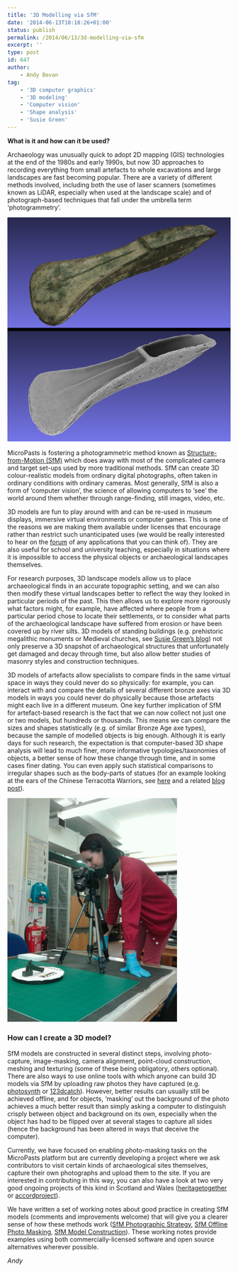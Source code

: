 ```yaml
---
title: '3D Modelling via SfM'
date: '2014-06-13T10:18:26+01:00'
status: publish
permalink: /2014/06/13/3d-modelling-via-sfm
excerpt: ''
type: post
id: 647
author: 
    - Andy Bevan
tag:
    - '3D computer graphics'
    - '3D modeling'
    - 'Computer vision'
    - 'Shape analysis'
    - 'Susie Green'
---
```

**What is it and how can it be used?**

Archaeology was unusually quick to adopt 2D mapping (GIS) technologies at the end of the 1980s and early 1990s, but now 3D approaches to recording everything from small artefacts to whole excavations and large landscapes are fast becoming popular. There are a variety of different methods involved, including both the use of laser scanners (sometimes known as LiDAR, especially when used at the landscape scale) and of photograph-based techniques that fall under the umbrella term ‘photogrammetry’.

![A 3D model of a Bronze Age palstave, shown both with a photographic texture and with an ‘ambient occlusion’ surface](../../../../uploads/2014/06/axe2.png)

MicroPasts is fostering a photogrammetric method known as [Structure-from-Motion (SfM)](http://en.wikipedia.org/wiki/Structure_from_motion) which does away with most of the complicated camera and target set-ups used by more traditional methods. SfM can create 3D colour-realistic models from ordinary digital photographs, often taken in ordinary conditions with ordinary cameras. Most generally, SfM is also a form of ‘computer vision’, the science of allowing computers to ‘see’ the world around them whether through range-finding, still images, video, etc.

3D models are fun to play around with and can be re-used in museum displays, immersive virtual environments or computer games. This is one of the reasons we are making them available under licenses that encourage rather than restrict such unanticipated uses (we would be really interested to hear on the [forum](http://community.micropasts.org) of any applications that you can think of). They are also useful for school and university teaching, especially in situations where it is impossible to access the physical objects or archaeological landscapes themselves.

For research purposes, 3D landscape models allow us to place archaeological finds in an accurate topographic setting, and we can also then modify these virtual landscapes better to reflect the way they looked in particular periods of the past. This then allows us to explore more rigorously what factors might, for example, have affected where people from a particular period chose to locate their settlements, or to consider what parts of the archaeological landscape have suffered from erosion or have been covered up by river silts. 3D models of standing buildings (e.g. prehistoric megalithic monuments or Medieval churches, see [Susie Green’s blog](http://archaeologysfm.blogspot.co.uk/)) not only preserve a 3D snapshot of archaeological structures that unfortunately get damaged and decay through time, but also allow better studies of masonry styles and construction techniques.

3D models of artefacts allow specialists to compare finds in the same virtual space in ways they could never do so physically: for example, you can interact with and compare the details of several different bronze axes via 3D models in ways you could never do physically because those artefacts might each live in a different museum. One key further implication of SfM for artefact-based research is the fact that we can now collect not just one or two models, but hundreds or thousands. This means we can compare the sizes and shapes statistically (e.g. of similar Bronze Age axe types), because the sample of modelled objects is big enough. Although it is early days for such research, the expectation is that computer-based 3D shape analysis will lead to much finer, more informative typologies/taxonomies of objects, a better sense of how these change through time, and in some cases finer dating. You can even apply such statistical comparisons to irregular shapes such as the body-parts of statues (for an example looking at the ears of the Chinese Terracotta Warriors, see [here](http://authors.elsevier.com/sd/article/S0305440314001927) and a related [blog post](http://www.ucl.ac.uk/terracotta-army/blog/posts/2014-06-12)).

![Photo-capture of a Bronze Age axe on a white background using a turntable (but otherwise with poor indoor lighting and photographic conditions).](../../../../uploads/2014/06/phototaking.png) 

### How can I create a 3D model?

SfM models are constructed in several distinct steps, involving photo-capture, image-masking, camera alignment, point-cloud construction, meshing and texturing (some of these being obligatory, others optional). There are also ways to use online tools with which anyone can build 3D models via SfM by uploading raw photos they have captured (e.g. [photosynth](http://photosynth.net) or [123dcatch](http://www.123dapp.com/catch)). However, better results can usually still be achieved offline, and for objects, ‘masking’ out the background of the photo achieves a much better result than simply asking a computer to distinguish crisply between object and background on its own, especially when the object has had to be flipped over at several stages to capture all sides (hence the background has been altered in ways that deceive the computer).

Currently, we have focused on enabling photo-masking tasks on the MicroPasts platform but are currently developing a project where we ask contributors to visit certain kinds of archaeological sites themselves, capture their own photographs and upload them to the site. If you are interested in contributing in this way, you can also have a look at two very good ongoing projects of this kind in Scotland and Wales ([heritagetogether](http://heritagetogether.org) or [accordproject](http://accordproject.wordpress.com)).

We have written a set of working notes about good practice in creating SfM models (comments and improvements welcome) that will give you a clearer sense of how these methods work ([SfM Photographic Strategy](https://github.com/MicroPasts/MicroPasts-TechnicalNotes/raw/master/pdf/1-PhotoCapture_Artefacts.pdf), [SfM Offline Photo Masking](https://github.com/MicroPasts/MicroPasts-TechnicalNotes/raw/master/pdf/2-PhotoMasking_Artefacts.pdf), [SfM Model Construction](https://github.com/MicroPasts/MicroPasts-TechnicalNotes/raw/master/pdf/3a-ModelCreation_Artefacts_Photoscan.pdf)). These working notes provide examples using both commercially-licensed software and open source alternatives wherever possible.

*Andy*